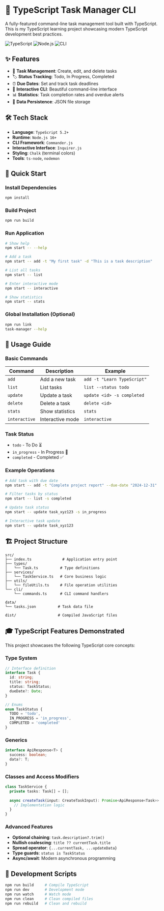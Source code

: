 # 🚀 TypeScript Task Manager CLI

A fully-featured command-line task management tool built with TypeScript. This is my TypeScript learning project showcasing modern TypeScript development best practices.

![TypeScript](https://img.shields.io/badge/typescript-%23007ACC.svg?style=for-the-badge&logo=typescript&logoColor=white)
![Node.js](https://img.shields.io/badge/node.js-6DA55F?style=for-the-badge&logo=node.js&logoColor=white)
![CLI](https://img.shields.io/badge/CLI-4D4D4D?style=for-the-badge&logo=windows-terminal&logoColor=white)

## ✨ Features

- 📝 **Task Management**: Create, edit, and delete tasks
- 🏷️ **Status Tracking**: Todo, In Progress, Completed
- ⏰ **Due Dates**: Set and track task deadlines
- 🎨 **Interactive CLI**: Beautiful command-line interface
- 📊 **Statistics**: Task completion rates and overdue alerts
- 💾 **Data Persistence**: JSON file storage

## 🛠️ Tech Stack

- **Language**: `TypeScript 5.2+`
- **Runtime**: `Node.js 16+`
- **CLI Framework**: `Commander.js`
- **Interactive Interface**: `Inquirer.js`
- **Styling**: `Chalk` (terminal colors)
- **Tools**: `ts-node`, `nodemon`

## 🚀 Quick Start

### Install Dependencies

```bash
npm install
```

### Build Project

```bash
npm run build
```

### Run Application

```bash
# Show help
npm start -- --help

# Add a task
npm start -- add -t "My first task" -d "This is a task description"

# List all tasks
npm start -- list

# Enter interactive mode
npm start -- interactive

# Show statistics
npm start -- stats
```

### Global Installation (Optional)

```bash
npm run link
task-manager --help
```

## 📖 Usage Guide

### Basic Commands

| Command       | Description      | Example                     |
| ------------- | ---------------- | --------------------------- |
| `add`         | Add a new task   | `add -t "Learn TypeScript"` |
| `list`        | List tasks       | `list --status todo`        |
| `update`      | Update a task    | `update <id> -s completed`  |
| `delete`      | Delete a task    | `delete <id>`               |
| `stats`       | Show statistics  | `stats`                     |
| `interactive` | Interactive mode | `interactive`               |

### Task Status

- `todo` - To Do ⏳
- `in_progress` - In Progress 🔄  
- `completed` - Completed ✅

### Example Operations

```bash
# Add task with due date
npm start -- add -t "Complete project report" --due-date "2024-12-31"

# Filter tasks by status
npm start -- list -s completed

# Update task status
npm start -- update task_xyz123 -s in_progress

# Interactive task update
npm start -- update task_xyz123
```

## 🏗️ Project Structure

```
src/
├── index.ts              # Application entry point
├── types/
│   └── Task.ts          # Type definitions
├── services/
│   └── TaskService.ts   # Core business logic
├── utils/
│   └── fileUtils.ts     # File operation utilities
└── cli/
    └── commands.ts      # CLI command handlers

data/
└── tasks.json          # Task data file

dist/                   # Compiled JavaScript files
```

## 🎓 TypeScript Features Demonstrated

This project showcases the following TypeScript core concepts:

### Type System
```typescript
// Interface definition
interface Task {
  id: string;
  title: string;
  status: TaskStatus;
  dueDate?: Date;
}

// Enums
enum TaskStatus {
  TODO = 'todo',
  IN_PROGRESS = 'in_progress',
  COMPLETED = 'completed'
}
```

### Generics
```typescript
interface ApiResponse<T> {
  success: boolean;
  data?: T;
}
```

### Classes and Access Modifiers
```typescript
class TaskService {
  private tasks: Task[] = [];
  
  async createTask(input: CreateTaskInput): Promise<ApiResponse<Task>> {
    // Implementation logic
  }
}
```

### Advanced Features
- **Optional chaining**: `task.description?.trim()`
- **Nullish coalescing**: `title ?? currentTask.title`
- **Spread operator**: `{...currentTask, ...updateData}`
- **Type guards**: `status is TaskStatus`
- **Async/await**: Modern asynchronous programming

## 🧪 Development Scripts

```bash
npm run build     # Compile TypeScript
npm run dev       # Development mode
npm run watch     # Watch mode
npm run clean     # Clean compiled files
npm run rebuild   # Clean and rebuild
```
